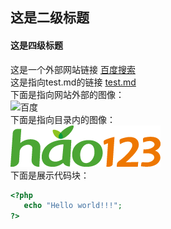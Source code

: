 ## 这是二级标题
#### 这是四级标题
这是一个外部网站链接 [百度搜索](https://www.baidu.com)  
这是指向test.md的链接 [test.md](https://github.com/soul-of-winter/Test/blob/main/test.md)  
下面是指向网站外部的图像：  
![百度](https://www.baidu.com/img/PCtm_d9c8750bed0b3c7d089fa7d55720d6cf.png)  
下面是指向目录内的图像：  
![hao123](./hao123.png)  
下面是展示代码块：  
```php
<?php
   echo "Hello world!!!";
?>
```
